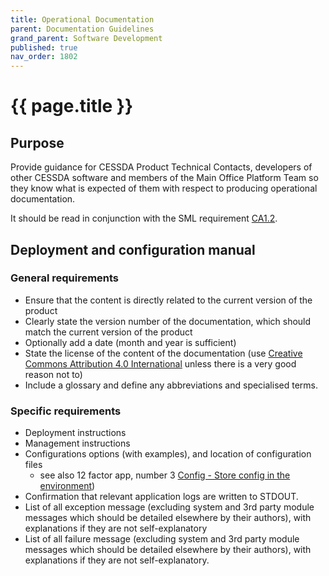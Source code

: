 ```yaml
---
title: Operational Documentation
parent: Documentation Guidelines
grand_parent: Software Development
published: true
nav_order: 1802
---
```

# {{ page.title }}

## Purpose

Provide guidance for CESSDA Product Technical Contacts, developers of other CESSDA software
and members of the Main Office Platform Team so they know what is expected of them
with respect to producing operational documentation.

It should be read in conjunction with the SML requirement
[CA1.2](https://docs.tech.cessda.eu/sml/ca1-documentation.html#ca12-operational-documentation).

## Deployment and configuration manual

### General requirements

- Ensure that the content  is directly related to the current version of the product
- Clearly state the version number of the documentation, which should match the current version of the product
- Optionally add a date (month and year is sufficient)
- State the license of the content of the documentation
    (use [Creative Commons Attribution 4.0 International](https://creativecommons.org/licenses/by/4.0/)
    unless there is a very good reason not to)
- Include a glossary and define any abbreviations and specialised terms.

### Specific requirements

- Deployment instructions
- Management instructions
- Configurations options (with examples), and location of configuration files
  - see also 12 factor app, number 3 [Config - Store config in the environment](https://12factor.net/config))
- Confirmation that relevant application logs are written to STDOUT.
- List of all exception message (excluding system and 3rd party module messages
    which should be detailed elsewhere by their authors), with explanations if they are not self-explanatory
- List of all failure message (excluding system and 3rd party module messages
    which should be detailed elsewhere by their authors), with explanations if they are not self-explanatory.
